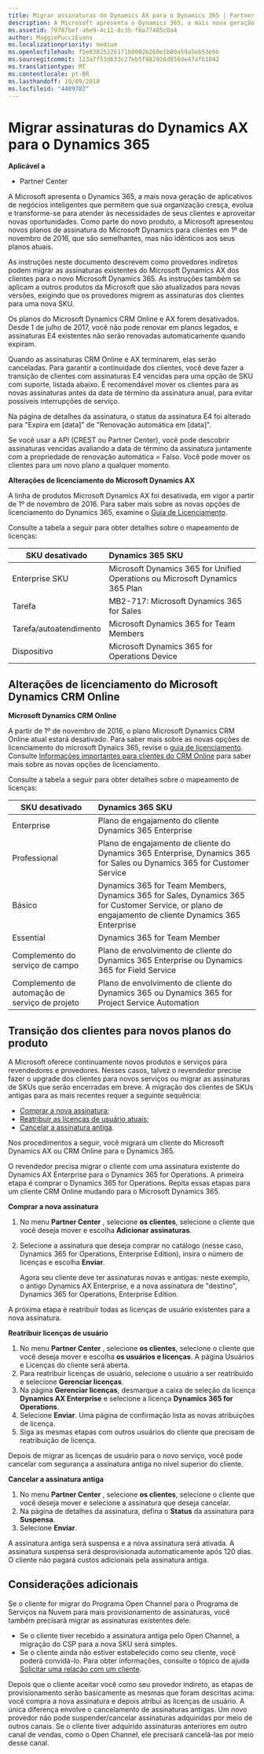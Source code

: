 ```yaml
---
title: Migrar assinaturas do Dynamics AX para o Dynamics 365 | Partner Center
description: A Microsoft apresenta o Dynamics 365, a mais nova geração de aplicativos de negócios inteligentes que permitem que sua organização cresça, evolua e transforme-se para atender às necessidades de seus clientes e aproveitar novas oportunidades.
ms.assetid: 79787bef-a6e9-4c11-8c3b-f0a77485c0a4
author: MaggiePucciEvans
ms.localizationpriority: medium
ms.openlocfilehash: f5e03825226171b8002b260e1b00a59a5eb53ebb
ms.sourcegitcommit: 123a7f53d633c27eb5f982926d856de47afb1042
ms.translationtype: MT
ms.contentlocale: pt-BR
ms.lasthandoff: 10/09/2018
ms.locfileid: "4489782"
---
```

# <a name="migrate-dynamics-ax-subscriptions-to-dynamics-365"></a>Migrar assinaturas do Dynamics AX para o Dynamics 365

**Aplicável a**

-  Partner Center

A Microsoft apresenta o Dynamics 365, a mais nova geração de aplicativos de negócios inteligentes que permitem que sua organização cresça, evolua e transforme-se para atender às necessidades de seus clientes e aproveitar novas oportunidades. Como parte do novo produto, a Microsoft apresentou novos planos de assinatura do Microsoft Dynamics para clientes em 1º de novembro de 2016, que são semelhantes, mas não idênticos aos seus planos atuais.

As instruções neste documento descrevem como provedores indiretos podem migrar as assinaturas existentes do Microsoft Dynamics AX dos clientes para o novo Microsoft Dynamics 365. As instruções também se aplicam a outros produtos da Microsoft que são atualizados para novas versões, exigindo que os provedores migrem as assinaturas dos clientes para uma nova SKU.

Os planos do Microsoft Dynamics CRM Online e AX forem desativados.  Desde 1 de julho de 2017, você não pode renovar em planos legados, e assinaturas E4 existentes não serão renovadas automaticamente quando expiram.

Quando as assinaturas CRM Online e AX terminarem, elas serão canceladas. Para garantir a continuidade dos clientes, você deve fazer a transição de clientes com assinaturas E4 vencidas para uma opção de SKU com suporte, listada abaixo. É recomendável mover os clientes para as novas assinaturas antes da data de término da assinatura anual, para evitar possíveis interrupções de serviço. 

Na página de detalhes da assinatura, o status da assinatura E4 foi alterado para "Expira em [data]" de "Renovação automática em [data]". 

Se você usar a API (CREST ou Partner Center), você pode descobrir assinaturas vencidas avaliando a data de término da assinatura juntamente com a propriedade de renovação automática = Falso. Você pode mover os clientes para um novo plano a qualquer momento. 

**Alterações de licenciamento do Microsoft Dynamics AX**

A linha de produtos Microsoft Dynamics AX foi desativada, em vigor a partir de 1º de novembro de 2016. Para saber mais sobre as novas opções de licenciamento do Dynamics 365, examine o [Guia de Licenciamento](http://download.microsoft.com/documents/dynamics/pricing/Dynamics_365_Enterprise_edition_Licensing_Guide.pdf).

 Consulte a tabela a seguir para obter detalhes sobre o mapeamento de licenças:

|**SKU desativado**   |**Dynamics 365 SKU**   |
|-------------------|:----------------------|
|Enterprise SKU|Microsoft Dynamics 365 for Unified Operations ou Microsoft Dynamics 365 Plan |
|Tarefa|MB2-717: Microsoft Dynamics 365 for Sales
|Tarefa/autoatendimento|Microsoft Dynamics 365 for Team Members|
|Dispositivo|Microsoft Dynamics 365 for Operations Device|

## <a name="microsoft-dynamics-crm-online-licensing-changes"></a>Alterações de licenciamento do Microsoft Dynamics CRM Online 

**Microsoft Dynamics CRM Online**

A partir de 1º de novembro de 2016, o plano Microsoft Dynamics CRM Online atual estará desativado. Para saber mais sobre as novas opções de licenciamento do microsoft Dynaics 365, revise o [guia de licenciamento](http://download.microsoft.com/documents/dynamics/pricing/Dynamics_365_Enterprise_edition_Licensing_Guide.pdf). Consulte [Informações importantes para clientes do CRM Online](https://go.microsoft.com/fwlink/?linkid=831667) para saber mais sobre as novas opções de licenciamento.

Consulte a tabela a seguir para obter detalhes sobre o mapeamento de licenças:

|**SKU desativado**   |**Dynamics 365 SKU**   |
|-------------------|:----------------------|
|Enterprise|Plano de engajamento do cliente Dynamics 365 Enterprise |
|Professional|Plano de engajamento de cliente do Dynamics 365 Enterprise, Dynamics 365 for Sales ou Dynamics 365 for Customer Service|
|Básico|Dynamics 365 for Team Members, Dynamics 365 for Sales, Dynamics 365 for Customer Service, or plano de engajamento de cliente Dynamics 365 Enterprise|
|Essential|Dynamics 365 for Team Member|
|Complemento do serviço de campo|Plano de envolvimento de cliente do Dynamics 365 Enterprise ou Dynamics 365 for Field Service|
|Complemento de automação de serviço de projeto|Plano de envolvimento de cliente do Dynamics 365 ou Dynamics 365 for Project Service Automation|



## <a name="transition-customers-to-new-product-plans"></a>Transição dos clientes para novos planos do produto


A Microsoft oferece continuamente novos produtos e serviços para revendedores e provedores. Nesses casos, talvez o revendedor precise fazer o upgrade dos clientes para novos serviços ou migrar as assinaturas de SKUs que serão encerradas em breve. A migração dos clientes de SKUs antigas para as mais recentes requer a seguinte sequência:

-   [Comprar a nova assinatura](#manual-subscription-migration-purchasenewsubsc);
-   [Reatribuir as licenças de usuário atuais](#manual-subscription-migration-reassignlicenses);
-   [Cancelar a assinatura antiga](#manual-subscription-migration-cancelsubscriptions).

Nos procedimentos a seguir, você migrará um cliente do Microsoft Dynamics AX ou CRM Online para o Dynamics 365.

O revendedor precisa migrar o cliente com uma assinatura existente do Dynamics AX Enterprise para o Dynamics 365 for Operations. A primeira etapa é comprar o Dynamics 365 for Operations.  Repita essas etapas para um cliente CRM Online mudando para o Microsoft Dynamics 365.

<a href="" id="purchasenewsubsc"></a>

**Comprar a nova assinatura**

1.  No menu **Partner Center** , selecione **os clientes**, selecione o cliente que você deseja mover e escolha **Adicionar assinaturas**.
2.  Selecione a assinatura que deseja comprar no catálogo (nesse caso, Dynamics 365 for Operations, Enterprise Edition), insira o número de licenças e escolha **Enviar**.

    Agora seu cliente deve ter assinaturas novas e antigas: neste exemplo, o antigo Dynamics AX Enterprise, e a nova assinatura de "destino", Dynamics 365 for Operations, Enterprise Edition.

<a href="" id="reassignlicenses"></a> A próxima etapa é reatribuir todas as licenças de usuário existentes para a nova assinatura.

**Reatribuir licenças de usuário**

1.  No menu **Partner Center** , selecione **os clientes**, selecione o cliente que você deseja mover e escolha **os usuários e licenças**. A página Usuários e Licenças do cliente será aberta.
2.  Para reatribuir licenças de usuário, selecione o usuário a ser reatribuído e selecione **Gerenciar licenças**.
3.  Na página **Gerenciar licenças**, desmarque a caixa de seleção da licença **Dynamics AX Enterprise** e selecione a licença **Dynamics 365 for Operations**.
4.  Selecione **Enviar**. Uma página de confirmação lista as novas atribuições de licença.
5.  Siga as mesmas etapas com outros usuários do cliente que precisam de reatribuição de licença.

<a href="" id="cancelsubscriptions"></a> Depois de migrar as licenças de usuário para o novo serviço, você pode cancelar com segurança a assinatura antiga no nível superior do cliente.

**Cancelar a assinatura antiga**

1.  No menu **Partner Center** , selecione **os clientes**, selecione o cliente que você deseja mover e selecione a assinatura que deseja cancelar.
2.  Na página de detalhes da assinatura, defina o **Status** da assinatura para **Suspensa**.
3.  Selecione **Enviar**.

A assinatura antiga será suspensa e a nova assinatura será ativada. A assinatura suspensa será desprovisionada automaticamente após 120 dias. O cliente não pagará custos adicionais pela assinatura antiga.

## <a name="additional-considerations"></a>Considerações adicionais


Se o cliente for migrar do Programa Open Channel para o Programa de Serviços na Nuvem para mais provisionamento de assinaturas, você também precisará migrar as assinaturas existentes dele:

-   Se o cliente tiver recebido a assinatura antiga pelo Open Channel, a migração do CSP para a nova SKU será simples.
-   Se o cliente ainda não estiver estabelecido como seu cliente, você poderá convidá-lo. Para obter informações, consulte o tópico de ajuda [Solicitar uma relação com um cliente](https://msdn.microsoft.com/en-us/library/partnercenter/mt750320.aspx).

Depois que o cliente aceitar você como seu provedor indireto, as etapas de provisionamento serão basicamente as mesmas que foram descritas acima: você compra a nova assinatura e depois atribui as licenças de usuário. A única diferença envolve o cancelamento de assinaturas antigas. Um novo provedor não pode suspender/cancelar assinaturas adquiridas por meio de outros canais. Se o cliente tiver adquirido assinaturas anteriores em outro canal de vendas, como o Open Channel, ele precisará cancelá-las por meio desse canal.

 

 



